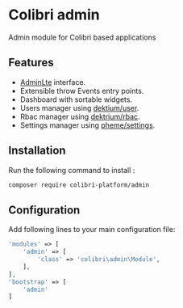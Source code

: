 # Colibri admin

Admin module for Colibri based applications

## Features
* [AdminLte](https://github.com/almasaeed2010/AdminLTE) interface.
* Extensible throw Events entry points.
* Dashboard with sortable widgets.
* Users manager using [dektium/user](https://github.com/dektrium/yii2-user).
* Rbac manager using [dektrium/rbac](https://github.com/dektrium/yii2-rbac).
* Settings manager using [pheme/settings](https://github.com/phemellc/yii2-settings).

## Installation

Run the following command to install :
```bash
composer require colibri-platform/admin
```

## Configuration

Add following lines to your main configuration file:

```php
'modules' => [
    'admin' => [
        'class' => 'colibri\admin\Module',
    ],
],
'bootstrap' => [
    'admin'
]
```